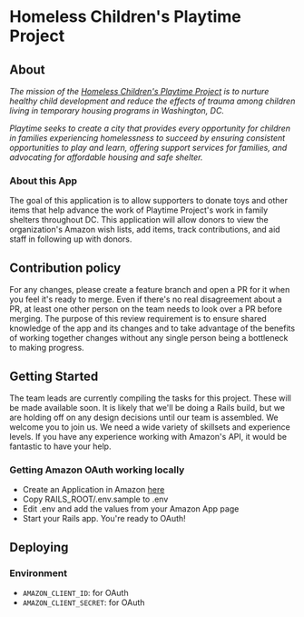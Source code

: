 # Homeless Children's Playtime Project

## About

*The mission of the [Homeless Children's Playtime Project](http://www.playtimeproject.org/) is to nurture healthy child development and reduce the effects of trauma among children living in temporary housing programs in Washington, DC.*

*Playtime seeks to create a city that provides every opportunity for children in families experiencing homelessness to succeed by ensuring consistent opportunities to play and learn, offering support services for families, and advocating for affordable housing and safe shelter.*

### About this App

The goal of this application is to allow supporters to donate toys and other items that help advance the work of Playtime Project's work in family shelters throughout DC. This application will allow donors to view the organization's Amazon wish lists, add items, track contributions, and aid staff in following up with donors.

## Contribution policy

For any changes, please create a feature branch and open a PR for it when you feel it's ready to merge. Even if there's no real disagreement about a PR, at least one other person on the team needs to look over a PR before merging. The purpose of this review requirement is to ensure shared knowledge of the app and its changes and to take advantage of the benefits of working together changes without any single person being a bottleneck to making progress.

## Getting Started

The team leads are currently compiling the tasks for this project. These will be made available soon. It is likely that we'll be doing a Rails build, but we are holding off on any design decisions until our team is assembled. We welcome you to join us. We need a wide variety of skillsets and experience levels. If you have any experience working with Amazon's API, it would be fantastic to have your help.

### Getting Amazon OAuth working locally

* Create an Application in Amazon [here](https://github.com/wingrunr21/omniauth-amazon#prereqs)
* Copy RAILS_ROOT/.env.sample to .env
* Edit .env and add the values from your Amazon App page
* Start your Rails app. You're ready to OAuth!

## Deploying

### Environment

* `AMAZON_CLIENT_ID`: for OAuth
* `AMAZON_CLIENT_SECRET`: for OAuth
